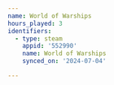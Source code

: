 ```yaml
---
name: World of Warships
hours_played: 3
identifiers:
  - type: steam
    appid: '552990'
    name: World of Warships
    synced_on: '2024-07-04'

---
```

